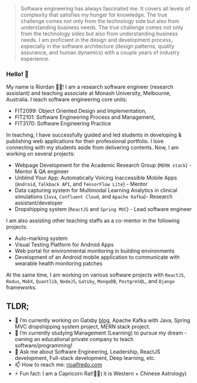 
<!--
**riordanalfredo/riordanalfredo** is a ✨ _special_ ✨ repository because its `README.md` (this file) appears on your GitHub profile.
Here are some ideas to get you started:
-->
> Software engineering has always fascinated me. It covers all levels of complexity that satisfies my hunger for knowledge. The true challenge comes not only from the technology side but also from understanding business needs. The true challenge comes not only from the technology sides but also from understanding business needs. I am proficient in the design and development process, especially in the software architecture (design patterns, quality assurance, and human dynamics) with a couple years of industry experience.

### Hello! 👋

My name is Riordan 👨‍🚀! I am a research software engineer (research assistant) and teaching associate at Monash University, Melbourne, Australia. I teach software engineering core units:
- FIT2099: Object Oriented Design and Implementation, 
- FIT2101: Software Engineering Process and Management, 
- FIT3170: Software Engineering Practice

In teaching, I have successfully guided and led students in developing & publishing web applications for their professional portfolio. I love connecting with my students aside from delivering contents. Now, I am working on several projects:
- Webpage Development for the Academic Research Group (`MERN stack`) - Mentor & QA engineer
- Unblind Your App: Automatically Voicing Inaccessible Mobile Apps (`Android`, `Talkback API`, and `TensorFlow Lite`) - Mentor
- Data capturing system for Multimodal Learning Analytics in clinical simulations (`Java`, `Confluent Cloud`, and `Apache Kafka`)- Research assistant/developer
- Dropshipping system (`ReactJS` and `Spring MVC`) - Lead software engineer

I am also assisting other teaching staffs as a co-mentor in the following projects:
- Auto-marking system 
- Visual Testing Platform for Android Apps 
- Web portal for environmental monitoring in building environments 
- Development of an Android mobile application to communicate with wearable health monitoring patches

At the same time, I am working on various software projects with `ReactJS`, `Redux`, `MobX`, `Quantlib`, `NodeJS`, `Gatsby`, `MongoDB`, `PostgreSQL`, and `Django` frameworks.

## TLDR;
- 🔭 I’m currently working on Gatsby [blog](rioalfredo.com), Apache Kafka with Java, Spring MVC dropshipping system project, MERN stack project.
- 🌱 I’m currently studying Management (Learning) to pursue my dream - owning an educational private company to teach software/programming!
- 💬 Ask me about Software Engineering, Leadership, ReactJS development, Full-stack development, Deep learning, etc.
- 📫 How to reach me: [rioalfredo.com](rioalfredo.com)
- ⚡ Fun fact: I am a Capricorn Rat!🐐🐀( it is Western + Chinese Astrology)

